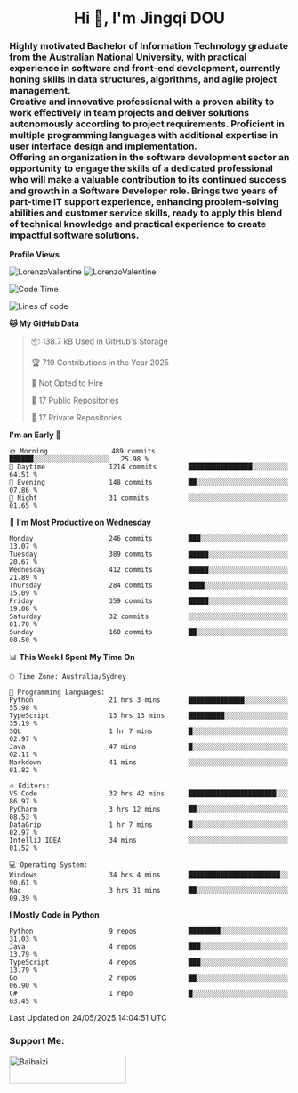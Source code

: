 <h1 align="center">Hi 👋, I'm Jingqi DOU</h1>
<h3 align="left">
Highly motivated Bachelor of Information Technology graduate from the Australian National University, with practical experience in software and front-end development, currently honing skills in data structures, algorithms, and agile project management. <br>
Creative and innovative professional with a proven ability to work effectively in team projects and deliver solutions autonomously according to project requirements. Proficient in multiple programming languages with additional expertise in user interface design and implementation. <br>
Offering an organization in the software development sector an opportunity to engage the skills of a dedicated professional who will make a valuable contribution to its continued success and growth in a Software Developer role. Brings two years of part-time IT support experience, enhancing problem-solving abilities and customer service skills, ready to apply this blend of technical knowledge and practical experience to create impactful software solutions.
</h3>

**Profile Views**<br>
<!-- <img src="https://count.getloli.com/get/@:name" alt="LorenzoValentine" theme="rule34" /> -->
<img src="https://count.getloli.com/@LorenzoValentine?name=LorenzoValentine&theme=asoul&padding=7&offset=0&align=center&scale=2&pixelated=1&darkmode=auto&prefix=020315" alt="LorenzoValentine" theme="rule34" />
<img src="https://count.getloli.com/@LorenzoValentine?name=LorenzoValentine&theme=food&padding=7&offset=0&align=center&scale=2&pixelated=1&darkmode=auto&prefix=020315" alt="LorenzoValentine" theme="rule34" />
 

<!--START_SECTION:waka-->
![Code Time](http://img.shields.io/badge/Code%20Time-1%2C974%20hrs%2019%20mins-blue)

![Lines of code](https://img.shields.io/badge/From%20Hello%20World%20I%27ve%20Written-350.5%20thousand%20lines%20of%20code-blue)

**🐱 My GitHub Data** 

> 📦 138.7 kB Used in GitHub's Storage 
 > 
> 🏆 719 Contributions in the Year 2025
 > 
> 🚫 Not Opted to Hire
 > 
> 📜 17 Public Repositories 
 > 
> 🔑 17 Private Repositories 
 > 
**I'm an Early 🐤** 

```text
🌞 Morning                489 commits         ██████░░░░░░░░░░░░░░░░░░░   25.98 % 
🌆 Daytime                1214 commits        ████████████████░░░░░░░░░   64.51 % 
🌃 Evening                148 commits         ██░░░░░░░░░░░░░░░░░░░░░░░   07.86 % 
🌙 Night                  31 commits          ░░░░░░░░░░░░░░░░░░░░░░░░░   01.65 % 
```
📅 **I'm Most Productive on Wednesday** 

```text
Monday                   246 commits         ███░░░░░░░░░░░░░░░░░░░░░░   13.07 % 
Tuesday                  389 commits         █████░░░░░░░░░░░░░░░░░░░░   20.67 % 
Wednesday                412 commits         █████░░░░░░░░░░░░░░░░░░░░   21.89 % 
Thursday                 284 commits         ████░░░░░░░░░░░░░░░░░░░░░   15.09 % 
Friday                   359 commits         █████░░░░░░░░░░░░░░░░░░░░   19.08 % 
Saturday                 32 commits          ░░░░░░░░░░░░░░░░░░░░░░░░░   01.70 % 
Sunday                   160 commits         ██░░░░░░░░░░░░░░░░░░░░░░░   08.50 % 
```


📊 **This Week I Spent My Time On** 

```text
🕑︎ Time Zone: Australia/Sydney

💬 Programming Languages: 
Python                   21 hrs 3 mins       ██████████████░░░░░░░░░░░   55.98 % 
TypeScript               13 hrs 13 mins      █████████░░░░░░░░░░░░░░░░   35.19 % 
SQL                      1 hr 7 mins         █░░░░░░░░░░░░░░░░░░░░░░░░   02.97 % 
Java                     47 mins             █░░░░░░░░░░░░░░░░░░░░░░░░   02.11 % 
Markdown                 41 mins             ░░░░░░░░░░░░░░░░░░░░░░░░░   01.82 % 

🔥 Editors: 
VS Code                  32 hrs 42 mins      ██████████████████████░░░   86.97 % 
PyCharm                  3 hrs 12 mins       ██░░░░░░░░░░░░░░░░░░░░░░░   08.53 % 
DataGrip                 1 hr 7 mins         █░░░░░░░░░░░░░░░░░░░░░░░░   02.97 % 
IntelliJ IDEA            34 mins             ░░░░░░░░░░░░░░░░░░░░░░░░░   01.52 % 

💻 Operating System: 
Windows                  34 hrs 4 mins       ███████████████████████░░   90.61 % 
Mac                      3 hrs 31 mins       ██░░░░░░░░░░░░░░░░░░░░░░░   09.39 % 
```

**I Mostly Code in Python** 

```text
Python                   9 repos             ████████░░░░░░░░░░░░░░░░░   31.03 % 
Java                     4 repos             ███░░░░░░░░░░░░░░░░░░░░░░   13.79 % 
TypeScript               4 repos             ███░░░░░░░░░░░░░░░░░░░░░░   13.79 % 
Go                       2 repos             ██░░░░░░░░░░░░░░░░░░░░░░░   06.90 % 
C#                       1 repo              █░░░░░░░░░░░░░░░░░░░░░░░░   03.45 % 
```




 Last Updated on 24/05/2025 14:04:51 UTC
<!--END_SECTION:waka-->

<!-- [![willianrod's wakatime stats](https://github-readme-stats.vercel.app/api/wakatime?username=lorenzoval2050)](https://github.com/anuraghazra/github-readme-stats) -->


<h3 align="left">Support Me:</h3>
<p><a href="https://www.buymeacoffee.com/Baibaizi"> <img align="left" src="https://cdn.buymeacoffee.com/buttons/v2/default-yellow.png" height="50" width="210" alt="Baibaizi" /></a></p><br><br>
